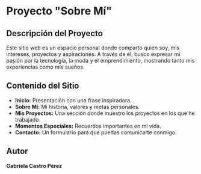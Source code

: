 # Proyecto "Sobre Mí"

## Descripción del Proyecto  
Este sitio web es un espacio personal donde comparto quién soy, mis intereses, proyectos y aspiraciones. A través de él, busco expresar mi pasión por la tecnología, la moda y el emprendimiento, mostrando tanto mis experiencias como mis sueños.  

## Contenido del Sitio  
- **Inicio:** Presentación con una frase inspiradora.  
- **Sobre Mí:** Mi historia, valores y metas personales.  
- **Mis Proyectos:** Una sección donde muestro los proyectos en los que he trabajado.  
- **Momentos Especiales:** Recuerdos importantes en mi vida.  
- **Contacto:** Un formulario para que puedas comunicarte conmigo.  

## Autor  
**Gabriela Castro Pérez**  

